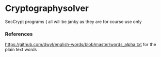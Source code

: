 # Cryptographysolver
SecCrypt programs ( all will be janky as they are for course use only


### References
https://github.com/dwyl/english-words/blob/master/words_alpha.txt for the plain text words
